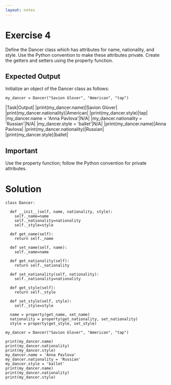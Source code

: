 ```yaml
---
layout: notes
---
```

# Exercise 4
Define the Dancer class which has attributes for name, nationality, and style. Use the Python convention to make these attributes private. Create the getters and setters using the property function.

## Expected Output
Initialize an object of the Dancer class as follows:

```
my_dancer = Dancer("Savion Glover", "American", "tap")
```

|Task|Output|
|print(my_dancer.name)|Savion Glover|
|print(my_dancer.nationality)|American|
|print(my_dancer.style)|tap|
|my_dancer.name = 'Anna Pavlova'|N/A|
|my_dancer.nationality = 'Russian'|N/A|
|my_dancer.style = 'ballet'|N/A|
|print(my_dancer.name)|Anna Pavlova|
|print(my_dancer.nationality)|Russian|
|print(my_dancer.style)|ballet|

## Important
Use the property function; follow the Python convention for private attributes.

# Solution

```
class Dancer:

  def __init__(self, name, nationality, style):
    self._name=name
    self._nationality=nationality
    self._style=style

  def get_name(self):
    return self._name

  def set_name(self, name):
    self._name=name

  def get_nationality(self):
    return self._nationality

  def set_nationality(self, nationality):
    self._nationality=nationality

  def get_style(self):
    return self._style

  def set_style(self, style):
    self._style=style

  name = property(get_name, set_name)
  nationality = property(get_nationality, set_nationality)
  style = property(get_style, set_style)

my_dancer = Dancer("Savion Glover", "American", "tap")

print(my_dancer.name)
print(my_dancer.nationality)
print(my_dancer.style)
my_dancer.name = 'Anna Pavlova'
my_dancer.nationality = 'Russian'
my_dancer.style = 'ballet'
print(my_dancer.name)
print(my_dancer.nationality)
print(my_dancer.style)
```
